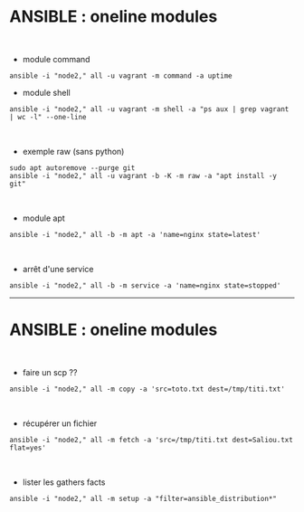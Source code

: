 

# ANSIBLE : oneline modules



<br>

* module command

```
ansible -i "node2," all -u vagrant -m command -a uptime
```

* module shell 

```
ansible -i "node2," all -u vagrant -m shell -a "ps aux | grep vagrant | wc -l" --one-line
```

<br>

* exemple raw (sans python)

```
sudo apt autoremove --purge git
ansible -i "node2," all -u vagrant -b -K -m raw -a "apt install -y git"
```

<br>

* module apt

```
ansible -i "node2," all -b -m apt -a 'name=nginx state=latest'
```

<br>

* arrêt d'une service

```
ansible -i "node2," all -b -m service -a 'name=nginx state=stopped'
```

------------------------------------------------------------------------------------------------------

# ANSIBLE : oneline modules



<br>

* faire un scp ??

```
ansible -i "node2," all -m copy -a 'src=toto.txt dest=/tmp/titi.txt'
```

<br>

* récupérer un fichier

```
ansible -i "node2," all -m fetch -a 'src=/tmp/titi.txt dest=Saliou.txt flat=yes'
```

<br>

* lister les gathers facts

```
ansible -i "node2," all -m setup -a "filter=ansible_distribution*"
```
